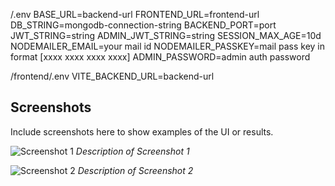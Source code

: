 /.env
BASE_URL=backend-url
FRONTEND_URL=frontend-url
DB_STRING=mongodb-connection-string
BACKEND_PORT=port
JWT_STRING=string
ADMIN_JWT_STRING=string
SESSION_MAX_AGE=10d
NODEMAILER_EMAIL=your mail id
NODEMAILER_PASSKEY=mail pass key in format [xxxx xxxx xxxx xxxx]
ADMIN_PASSWORD=admin auth password

/frontend/.env
VITE_BACKEND_URL=backend-url

## Screenshots

Include screenshots here to show examples of the UI or results.

![Screenshot 1](./path/to/screenshot1.png)
*Description of Screenshot 1*

![Screenshot 2](./path/to/screenshot2.png)
*Description of Screenshot 2*
